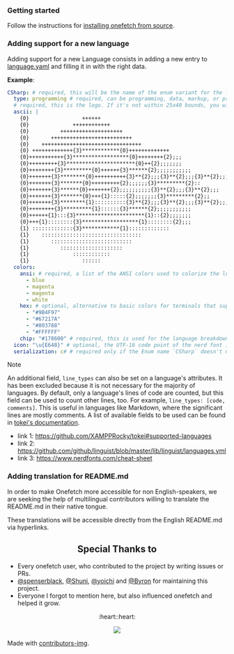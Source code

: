 ### Getting started

Follow the instructions for [installing onefetch from source](https://github.com/o2sh/onefetch/wiki/Installation#build-from-source).

### Adding support for a new language

Adding support for a new Language consists in adding a new entry to [language.yaml](./languages.yaml) and filling it in with the right data.

**Example**:

```yaml
CSharp: # required, this will be the name of the enum variant for the language as specified by tokei (link 1)
  type: programming # required, can be programming, data, markup, or prose as specified by linguist (link 2)
  # required, this is the logo. If it's not within 25x40 bounds, you will get a compiler error. Use `{i}` to color the ascii with `i` the color index.
  ascii: |
    {0}                 ++++++
    {0}              ++++++++++++
    {0}          ++++++++++++++++++++
    {0}       ++++++++++++++++++++++++++
    {0}    ++++++++++++++++++++++++++++++++
    {0} +++++++++++++{3}************{0}+++++++++++++
    {0}+++++++++++{3}******************{0}++++++++{2};;;
    {0}+++++++++{3}**********************{0}++{2};;;;;;;
    {0}++++++++{3}*********{0}++++++{3}******{2};;;;;;;;;;;
    {0}+++++++{3}********{0}++++++++++{3}**{2};;;{3}**{2};;;{3}**{2};;;
    {0}+++++++{3}*******{0}+++++++++{2};;;;;;{3}*********{2}::
    {0}+++++++{3}******{0}+++++++{2};;;;;;;;;;{3}**{2};;;{3}**{2};;;
    {0}+++++++{3}*******{0}+++{1}:::::{2};;;;;;;{3}*********{2};;
    {0}+++++++{3}********{1}::::::::::{3}**{2};;;{3}**{2};;;{3}**{2};;;
    {0}++++++++{3}*********{1}::::::{3}******{2};;;;;;;;;;;
    {0}++++++{1}:::{3}**********************{1}::{2};;;;;;;
    {0}+++{1}::::::::{3}******************{1}::::::::{2};;;
    {1} :::::::::::::{3}************{1}:::::::::::::
    {1}    ::::::::::::::::::::::::::::::::
    {1}       ::::::::::::::::::::::::::
    {1}          ::::::::::::::::::::
    {1}              ::::::::::::
    {1}                 ::::::
  colors:
    ansi: # required, a list of the ANSI colors used to colorize the logo
      - blue
      - magenta
      - magenta
      - white
    hex: # optional, alternative to basic colors for terminals that support true colour.
      - "#9B4F97"
      - "#67217A"
      - "#803788"
      - "#FFFFFF"
    chip: "#178600" # required, this is used for the language breakdown bar, its value can be found in linguist (link 2).
  icon: "\u{E648}" # optional, the UTF-16 code point of the nerd font icon if supported (link 3).
  serialization: c# # required only if the Enum name `CSharp` doesn't match the display name `C#`
```

> [!NOTE]
> An additional field, `line_types` can also be set on a language's attributes. It has been excluded because
> it is not necessary for the majority of languages. By default, only a language's lines of code are counted, but this
> field can be used to count other lines, too. For example, `line_types: [code, comments]`. This is useful in languages
> like Markdown, where the significant lines are mostly comments. A list of available fields to be used can be found in
> [tokei's documentation](https://docs.rs/tokei/latest/tokei/struct.Language.html#fields).

- link 1: https://github.com/XAMPPRocky/tokei#supported-languages
- link 2: https://github.com/github/linguist/blob/master/lib/linguist/languages.yml
- link 3: https://www.nerdfonts.com/cheat-sheet

### Adding translation for README.md

In order to make Onefetch more accessible for non English-speakers, we are seeking the help of multilingual contributors willing to translate the README.md in their native tongue.

These translations will be accessible directly from the English README.md via hyperlinks.

<h2 align="center">Special Thanks to</h2>

- Every onefetch user, who contributed to the project by writing issues or PRs.
- [@spenserblack](https://github.com/spenserblack), [@Shuni](https://github.com/shuni64), [@yoichi](https://github.com/yoichi) and [@Byron](https://github.com/Byron) for maintaining this project.
- Everyone I forgot to mention here, but also influenced onefetch and helped it grow.

<p align="center">:heart::heart:</p>

<p align="center">
  <img src="https://contrib.rocks/image?repo=o2sh/onefetch" />
</p>

Made with [contributors-img](https://contrib.rocks).

